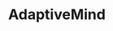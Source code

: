 ---
layout: page
title: AdaptiveMind
description: Interactive Platform for Learning Maths which adapts automatically to the user
img: assets/img/AdaptiveMind.png
importance: 3
category: fun
redirect: https://drive.google.com/file/d/1X0dWa4hnMuGiF16bNbAqmb_ScdR3DOve/view?usp=drive_link
---